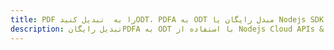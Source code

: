 ---title: PDF را به  تبدیل کنیدODT، PDFA به ODT مبدل رایگان یا Nodejs SDKdescription: تبدیل رایگانPDFA به ODT با استفاده از Nodejs Cloud APIs & SDK همچنین اسناد PDF را در Cloud ایجاد، ویرایش و رندر کنید.---